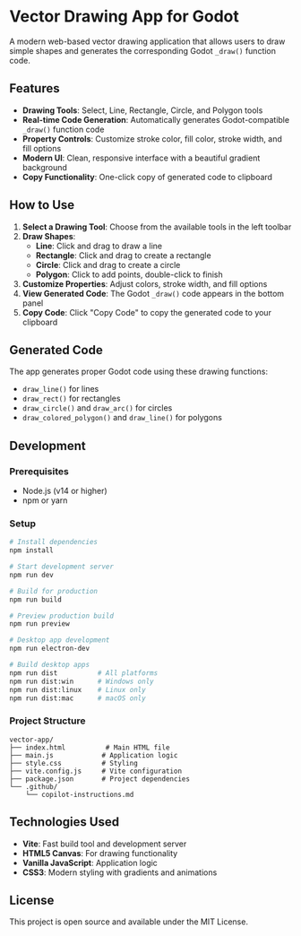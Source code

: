 # Vector Drawing App for Godot

A modern web-based vector drawing application that allows users to draw simple shapes and generates the corresponding Godot `_draw()` function code.

## Features

- **Drawing Tools**: Select, Line, Rectangle, Circle, and Polygon tools
- **Real-time Code Generation**: Automatically generates Godot-compatible `_draw()` function code
- **Property Controls**: Customize stroke color, fill color, stroke width, and fill options
- **Modern UI**: Clean, responsive interface with a beautiful gradient background
- **Copy Functionality**: One-click copy of generated code to clipboard

## How to Use

1. **Select a Drawing Tool**: Choose from the available tools in the left toolbar
2. **Draw Shapes**: 
   - **Line**: Click and drag to draw a line
   - **Rectangle**: Click and drag to create a rectangle
   - **Circle**: Click and drag to create a circle
   - **Polygon**: Click to add points, double-click to finish
3. **Customize Properties**: Adjust colors, stroke width, and fill options
4. **View Generated Code**: The Godot `_draw()` code appears in the bottom panel
5. **Copy Code**: Click "Copy Code" to copy the generated code to your clipboard

## Generated Code

The app generates proper Godot code using these drawing functions:
- `draw_line()` for lines
- `draw_rect()` for rectangles  
- `draw_circle()` and `draw_arc()` for circles
- `draw_colored_polygon()` and `draw_line()` for polygons

## Development

### Prerequisites
- Node.js (v14 or higher)
- npm or yarn

### Setup
```bash
# Install dependencies
npm install

# Start development server
npm run dev

# Build for production
npm run build

# Preview production build
npm run preview

# Desktop app development
npm run electron-dev

# Build desktop apps
npm run dist          # All platforms
npm run dist:win      # Windows only
npm run dist:linux    # Linux only
npm run dist:mac      # macOS only
```

### Project Structure
```
vector-app/
├── index.html          # Main HTML file
├── main.js            # Application logic
├── style.css          # Styling
├── vite.config.js     # Vite configuration
├── package.json       # Project dependencies
└── .github/
    └── copilot-instructions.md
```

## Technologies Used

- **Vite**: Fast build tool and development server
- **HTML5 Canvas**: For drawing functionality
- **Vanilla JavaScript**: Application logic
- **CSS3**: Modern styling with gradients and animations

## License

This project is open source and available under the MIT License.

